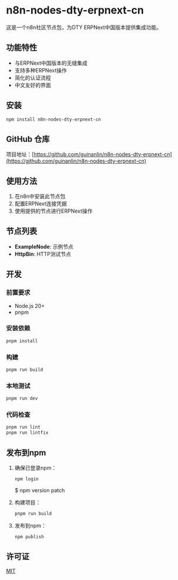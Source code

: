 # n8n-nodes-dty-erpnext-cn

这是一个n8n社区节点包，为DTY ERPNext中国版本提供集成功能。

## 功能特性

- 与ERPNext中国版本的无缝集成
- 支持多种ERPNext操作
- 简化的认证流程
- 中文友好的界面

## 安装

```bash
npm install n8n-nodes-dty-erpnext-cn
```

## GitHub 仓库

项目地址：[https://github.com/guinanlin/n8n-nodes-dty-erpnext-cn](https://github.com/guinanlin/n8n-nodes-dty-erpnext-cn)

## 使用方法

1. 在n8n中安装此节点包
2. 配置ERPNext连接凭据
3. 使用提供的节点进行ERPNext操作

## 节点列表

- **ExampleNode**: 示例节点
- **HttpBin**: HTTP测试节点

## 开发

### 前置要求

- Node.js 20+
- pnpm

### 安装依赖

```bash
pnpm install
```

### 构建

```bash
pnpm run build
```

### 本地测试

```bash
pnpm run dev
```

### 代码检查

```bash
pnpm run lint
pnpm run lintfix
```

## 发布到npm

1. 确保已登录npm：
   ```bash
   npm login
   ```
   $ npm version patch

2. 构建项目：
   ```bash
   pnpm run build
   ```

3. 发布到npm：
   ```bash
   npm publish
   ```

## 许可证

[MIT](LICENSE.md)

